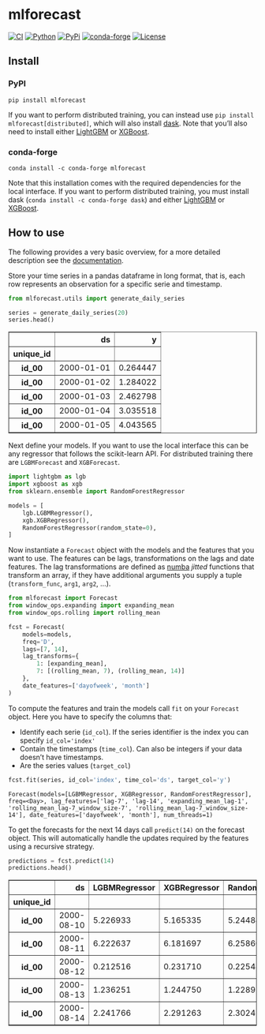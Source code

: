 mlforecast
================

<!-- WARNING: THIS FILE WAS AUTOGENERATED! DO NOT EDIT! -->

[![CI](https://github.com/Nixtla/mlforecast/actions/workflows/ci.yaml/badge.svg)](https://github.com/Nixtla/mlforecast/actions/workflows/ci.yaml)
[![Python](https://img.shields.io/pypi/pyversions/mlforecast.png)](https://pypi.org/project/mlforecast/)
[![PyPi](https://img.shields.io/pypi/v/mlforecast?color=blue.png)](https://pypi.org/project/mlforecast/)
[![conda-forge](https://img.shields.io/conda/vn/conda-forge/mlforecast?color=blue.png)](https://anaconda.org/conda-forge/mlforecast)
[![License](https://img.shields.io/github/license/Nixtla/mlforecast.png)](https://github.com/Nixtla/mlforecast/blob/main/LICENSE)

## Install

### PyPI

`pip install mlforecast`

If you want to perform distributed training, you can instead use
`pip install mlforecast[distributed]`, which will also install
[dask](https://dask.org/). Note that you’ll also need to install either
[LightGBM](https://github.com/microsoft/LightGBM/tree/master/python-package)
or
[XGBoost](https://xgboost.readthedocs.io/en/latest/install.html#python).

### conda-forge

`conda install -c conda-forge mlforecast`

Note that this installation comes with the required dependencies for the
local interface. If you want to perform distributed training, you must
install dask (`conda install -c conda-forge dask`) and either
[LightGBM](https://github.com/microsoft/LightGBM/tree/master/python-package)
or
[XGBoost](https://xgboost.readthedocs.io/en/latest/install.html#python).

## How to use

The following provides a very basic overview, for a more detailed
description see the
[documentation](https://nixtla.github.io/mlforecast/).

Store your time series in a pandas dataframe in long format, that is,
each row represents an observation for a specific serie and timestamp.

``` python
from mlforecast.utils import generate_daily_series

series = generate_daily_series(20)
series.head()
```

<div>
<table border="1" class="dataframe">
  <thead>
    <tr style="text-align: right;">
      <th></th>
      <th>ds</th>
      <th>y</th>
    </tr>
    <tr>
      <th>unique_id</th>
      <th></th>
      <th></th>
    </tr>
  </thead>
  <tbody>
    <tr>
      <th>id_00</th>
      <td>2000-01-01</td>
      <td>0.264447</td>
    </tr>
    <tr>
      <th>id_00</th>
      <td>2000-01-02</td>
      <td>1.284022</td>
    </tr>
    <tr>
      <th>id_00</th>
      <td>2000-01-03</td>
      <td>2.462798</td>
    </tr>
    <tr>
      <th>id_00</th>
      <td>2000-01-04</td>
      <td>3.035518</td>
    </tr>
    <tr>
      <th>id_00</th>
      <td>2000-01-05</td>
      <td>4.043565</td>
    </tr>
  </tbody>
</table>
</div>

Next define your models. If you want to use the local interface this can
be any regressor that follows the scikit-learn API. For distributed
training there are `LGBMForecast` and `XGBForecast`.

``` python
import lightgbm as lgb
import xgboost as xgb
from sklearn.ensemble import RandomForestRegressor

models = [
    lgb.LGBMRegressor(),
    xgb.XGBRegressor(),
    RandomForestRegressor(random_state=0),
]
```

Now instantiate a `Forecast` object with the models and the features
that you want to use. The features can be lags, transformations on the
lags and date features. The lag transformations are defined as
[numba](http://numba.pydata.org/) *jitted* functions that transform an
array, if they have additional arguments you supply a tuple
(`transform_func`, `arg1`, `arg2`, …).

``` python
from mlforecast import Forecast
from window_ops.expanding import expanding_mean
from window_ops.rolling import rolling_mean

fcst = Forecast(
    models=models,
    freq='D',
    lags=[7, 14],
    lag_transforms={
        1: [expanding_mean],
        7: [(rolling_mean, 7), (rolling_mean, 14)]
    },
    date_features=['dayofweek', 'month']
)
```

To compute the features and train the models call `fit` on your
`Forecast` object. Here you have to specify the columns that:

- Identify each serie (`id_col`). If the series identifier is the index
  you can specify `id_col='index'`
- Contain the timestamps (`time_col`). Can also be integers if your data
  doesn’t have timestamps.
- Are the series values (`target_col`)

``` python
fcst.fit(series, id_col='index', time_col='ds', target_col='y')
```

    Forecast(models=[LGBMRegressor, XGBRegressor, RandomForestRegressor], freq=<Day>, lag_features=['lag-7', 'lag-14', 'expanding_mean_lag-1', 'rolling_mean_lag-7_window_size-7', 'rolling_mean_lag-7_window_size-14'], date_features=['dayofweek', 'month'], num_threads=1)

To get the forecasts for the next 14 days call `predict(14)` on the
forecast object. This will automatically handle the updates required by
the features using a recursive strategy.

``` python
predictions = fcst.predict(14)
predictions.head()
```

<div>
<table border="1" class="dataframe">
  <thead>
    <tr style="text-align: right;">
      <th></th>
      <th>ds</th>
      <th>LGBMRegressor</th>
      <th>XGBRegressor</th>
      <th>RandomForestRegressor</th>
    </tr>
    <tr>
      <th>unique_id</th>
      <th></th>
      <th></th>
      <th></th>
      <th></th>
    </tr>
  </thead>
  <tbody>
    <tr>
      <th>id_00</th>
      <td>2000-08-10</td>
      <td>5.226933</td>
      <td>5.165335</td>
      <td>5.244840</td>
    </tr>
    <tr>
      <th>id_00</th>
      <td>2000-08-11</td>
      <td>6.222637</td>
      <td>6.181697</td>
      <td>6.258609</td>
    </tr>
    <tr>
      <th>id_00</th>
      <td>2000-08-12</td>
      <td>0.212516</td>
      <td>0.231710</td>
      <td>0.225484</td>
    </tr>
    <tr>
      <th>id_00</th>
      <td>2000-08-13</td>
      <td>1.236251</td>
      <td>1.244750</td>
      <td>1.228957</td>
    </tr>
    <tr>
      <th>id_00</th>
      <td>2000-08-14</td>
      <td>2.241766</td>
      <td>2.291263</td>
      <td>2.302455</td>
    </tr>
  </tbody>
</table>
</div>
